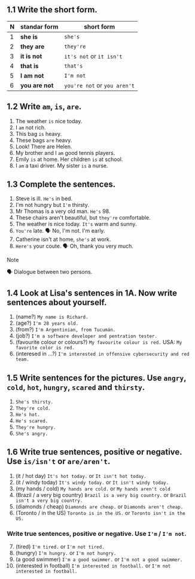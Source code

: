 ## 1.1 Write the short form.
| N | standar form | short form |
| - | ------------ | ---------- |
| 1 | **she is** | `she's` | 
| 2 | **they are** | `they're` |
| 3 | **it is not** | `it's not` or `it isn't` |
| 4 | **that is** | `that's` |
| 5 | **I am not** | `I'm not` | 
| 6 | **you are not** | `you're not` or `you aren't` |

## 1.2 Write `am`, `is`, `are`.
1. The weather `is` nice today. 
2. I `am` not rich.
3. This bag `is` heavy.
4. These bags `are` heavy.
5. Look! There are Helen.
6. My brother and I `am` good tennis players.
7. Emily `is` at home. Her children `is` at school.
8. I `am` a taxi driver. My sister `is` a nurse.

## 1.3 Complete the sentences.
1. Steve is ill. `He's` in bed.
2. I'm not hungry but `I'm` thirsty.
3. Mr Thomas is a very old man. `He's` 98.
4. These chairs aren't beautiful, but `they're` comfortable.
5. The weather is nice today. `It's` warm and sunny.
6. `You're` late. 🗣️ No, I'm not. I'm early.
7. Catherine isn't at home, `she's` at work.
8. `Here's` your coute. 🗣️ Oh, thank you very much.
   
> [!NOTE]
> 🗣️ Dialogue between two persons.

## 1.4 Look at Lisa's sentences in 1A. Now write sentences about yourself.
1. (name?) `My name is Richard.`
2. (age?) `I'm 28 years old.`
3. (from?) `I'm Argentinian, from Tucumán.`
4. (job?) `I'm a software developer and pentration tester.`
5. (favourite colour or colours?) `My favourite colour is red.` USA: `My favorite color is red.`
6. (interesed in ...?) `I'm interested in offensive cybersecurity and red team.`

## 1.5 Write sentences for the pictures. Use `angry`, `cold`, `hot`, `hungry`, `scared` and `thirsty`.

1. `She's thirsty.`
2. `They're cold.`
3. `He's hot.`
4. `He's scared.`
5. `They're hungry.`
6. `She's angry.`

## 1.6 Write true sentences, positive or negative. Use `is/isn't` or `are/aren't`.
1. (it / hot day) `It's hot today.` or `It isn't hot today.`
2. (it / windy today) `It's windy today.` or `It isn't windy today.`
3. (my hands / cold) `My hands are cold.` or `My hands aren't cold`
4. (Brazil / a very big country) `Brazil is a very big country.` or `Brazil isn't a very big country.`
5. (diamonds / cheap) `Diamonds are cheap.` or `Diamonds aren't cheap.`
6. (Toronto / in the US) `Toronto is in the US.` or `Toronto isn't in the US.`

### Write true sentences, positive or negative. Use `I'm` / `I'm not`.
7. (tired) `I'm tired.` or `I'm not tired.`
8. (hungry) `I'm hungry.` or `I'm not hungry.`
9. (a good swimmer) `I'm a good swimmer.` or `I'm not a good swimmer.`
10. (interested in football) `I'm interested in football.` or `I'm not interested in football.`